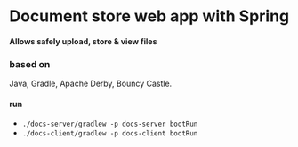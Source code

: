 # Document store web app with Spring 
#### Allows safely upload, store & view files 

### based on
Java, Gradle, Apache Derby, Bouncy Castle.

#### run
* `./docs-server/gradlew -p docs-server bootRun`
* `./docs-client/gradlew -p docs-client bootRun`

